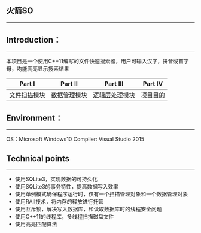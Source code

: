 


## 火箭SO
------
## Introduction：
----
本项目是一个使用C++11编写的文件快速搜索器，用户可输入汉字，拼音或首字母，均能高亮显示搜索结果

|Part I| Part II |Part III | Part IV|
|--|--|--|--|
| [文件扫描模块](https://github.com/Ran1366/-SO/blob/master/ScanManage.md) |  [数据管理模块](https://github.com/Ran1366/-SO/blob/master/DataManager.md)  |[逻辑层处理模块](https://github.com/Ran1366/-SO/blob/master/LogicalProcess.md)  |  [项目目的](https://github.com/Ran1366/-SO/blob/master/Purpose.md)|

## Environment：
---
OS：Microsoft Windows10
Complier: Visual Studio 2015

## Technical points
---
 - 使用SQLite3，实现数据的可持久化
 - 使用SQLite3的事务特性，提高数据写入效率
 - 使用单例模式确保程序运行时，仅有一个扫描管理对象和一个数据管理对象
 - 使用RAII技术，将内存的释放进行托管
 - 使用互斥锁，解决写入数据库，和读取数据库时的线程安全问题
 - 使用C++11的线程库，多线程扫描磁盘文件
 - 使用高亮匹配算法
